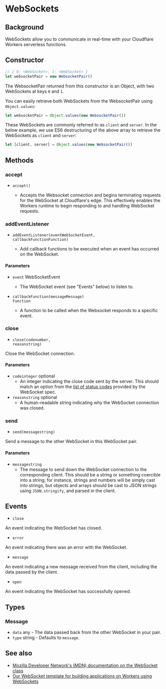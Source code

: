 # WebSockets

## Background

WebSockets allow you to communicate in real-time with your Cloudflare Workers serverless functions.

## Constructor

```js
// { 0: <WebSocket>, 1: <WebSocket> }
let websocketPair = new WebsocketPair()
```

The WebsocketPair returned from this constructor is an Object, with two WebSockets at keys `0` and `1`. 

You can easily retrieve both WebSockets from the WebsocketPair using `Object.values`:

```js
let websocketPair = Object.values(new WebsocketPair())
```

These WebSockets are commonly referred to as `client` and `server`. In the below example, we use ES6 destructuring of the above array to retrieve the WebSockets as `client` and `server`:

```js
let [client, server] = Object.values(new WebsocketPair())
```

## Methods

### accept

<Definitions>

- <Code>accept()</Code>

    - Accepts the Websocket connection and begins terminating requests for the WebSocket at Cloudflare's edge. This effectively enables the Workers runtime to begin responding to and handling WebSocket requests.

</Definitions>

### addEventListener

<Definitions>

- <Code>addEventListener(event<ParamType>WebSocketEvent</ParamType>, callbackFunction<ParamType>Function</ParamType>)</Code>

    - Add callback functions to be executed when an event has occurred on the WebSocket.


</Definitions>

#### Parameters

<Definitions>

- `event` <TypeLink href="#events">WebSocketEvent</TypeLink>
    - The WebSocket event (see "Events" below) to listen to.

- <Code>callbackFunction(message<TypeLink href="#message">Message</TypeLink>) <Type>Function</Type></Code>
    - A function to be called when the Websocket responds to a specific event.

</Definitions>

### close

- <Code>close(code<ParamType>number</ParamType>, reason<ParamType>string</ParamType>)</Code>

Close the WebSocket connection.

#### Parameters

<Definitions>

- <Code>code<ParamType>integer</ParamType></Code> <PropMeta>optional</PropMeta>
  - An integer indicating the close code sent by the server. This should match an option from the [list of status codes](https://developer.mozilla.org/en-US/docs/Web/API/CloseEvent#status_codes) provided by the WebSocket spec.
- <Code>reason<ParamType>string</ParamType></Code> <PropMeta>optional</PropMeta>
  - A human-readable string indicating why the WebSocket connection was closed.

</Definitions>

### send

- <Code>send(message<ParamType>string</ParamType>)</Code>

Send a message to the other WebSocket in this WebSocket pair.

#### Parameters

<Definitions>

- <Code>message<ParamType>string</ParamType></Code>
  - The message to send down the WebSocket connection to the corresponding client. This should be a string or something coercible into a string; for instance, strings and numbers will be simply cast into strings, but objects and arrays should be cast to JSON strings using `JSON.stringify`, and parsed in the client.

</Definitions>

## Events

- `close`

An event indicating the WebSocket has closed.

- `error`

An event indicating there was an error with the WebSocket.

- `message`

An event indicating a new message received from the client, including the data passed by the client.

- `open`

An event indicating the WebSocket has successfully opened.

## Types

### Message

<Definitions>

- `data` <Type>any</Type> - The data passed back from the other WebSocket in your pair.
- `type` <Type>string</Type> - Defaults to `message`.

</Definitions>

## See also

- [Mozilla Developer Network's (MDN) documentation on the WebSocket class](https://developer.mozilla.org/en-US/docs/Web/API/WebSocket)
- [Our WebSocket template for building applications on Workers using WebSockets](https://github.com/cloudflare/websocket-template)

